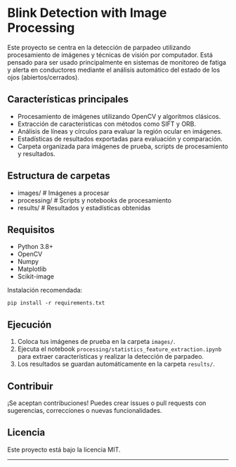 # Blink Detection with Image Processing

Este proyecto se centra en la detección de parpadeo utilizando procesamiento de imágenes y técnicas de visión por computador. Está pensado para ser usado principalmente en sistemas de monitoreo de fatiga y alerta en conductores mediante el análisis automático del estado de los ojos (abiertos/cerrados).

## Características principales

- Procesamiento de imágenes utilizando OpenCV y algoritmos clásicos.
- Extracción de características con métodos como SIFT y ORB.
- Análisis de líneas y círculos para evaluar la región ocular en imágenes.
- Estadísticas de resultados exportadas para evaluación y comparación.
- Carpeta organizada para imágenes de prueba, scripts de procesamiento y resultados.

## Estructura de carpetas
- images/ # Imágenes a procesar
- processing/ # Scripts y notebooks de procesamiento
- results/ # Resultados y estadísticas obtenidas

## Requisitos

- Python 3.8+
- OpenCV
- Numpy
- Matplotlib
- Scikit-image

Instalación recomendada:
```
pip install -r requirements.txt
```

## Ejecución

1. Coloca tus imágenes de prueba en la carpeta `images/`.
2. Ejecuta el notebook `processing/statistics_feature_extraction.ipynb` para extraer características y realizar la detección de parpadeo.
3. Los resultados se guardan automáticamente en la carpeta `results/`.

## Contribuir

¡Se aceptan contribuciones! Puedes crear issues o pull requests con sugerencias, correcciones o nuevas funcionalidades.

## Licencia

Este proyecto está bajo la licencia MIT.

---
